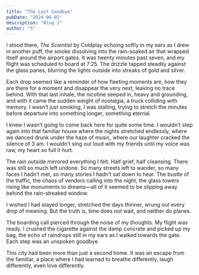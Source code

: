 ```yaml
---
title: "The Last Goodbye"
pubDate: "2024-06-01"
description: "Blog 2"
author: "S"
---
```



I stood there, *The Scientist* by Coldplay echoing softly in my ears as I drew in another puff, the smoke dissolving into the rain-soaked air that wrapped itself around the airport gates. It was twenty minutes past seven, and my flight was scheduled to board at 7:25. The drizzle tapped steadily against the glass panes, blurring the lights outside into streaks of gold and silver.

Each drop seemed like a reminder of how fleeting moments are, how they are there for a moment and disappear the very next, leaving no trace behind. With that last inhale, the nicotine seeped in, heavy and grounding, and with it came the sudden weight of nostalgia, a truck colliding with memory. I wasn’t just smoking, I was stalling, trying to stretch the minutes before departure into something longer, something eternal.

I knew I wasn’t going to come back here for quite some time. I wouldn’t step again into that familiar house where the nights stretched endlessly, where we danced drunk under the haze of music, where our laughter cracked the silence of 3 am. I wouldn’t sing out loud with my friends until my voice was raw, my heart so full it hurt.

The rain outside mirrored everything I felt. Half grief, half cleansing. There was still so much left undone. So many streets left to wander, so many faces I hadn’t met, so many stories I hadn’t sat down to hear. The bustle of the traffic, the chaos of vendors calling into the night, the glass towers rising like monuments to dreams—all of it seemed to be slipping away behind the rain-streaked window.

I wished I had stayed longer, stretched the days thinner, wrung out every drop of meaning. But the truth is, time does not wait, and neither do planes.

The boarding call pierced through the noise of my thoughts. My flight was ready. I crushed the cigarette against the damp concrete and picked up my bag, the echo of raindrops still in my ears as I walked towards the gate. Each step was an unspoken goodbye.

This city had been more than just a second home. It was an escape from the familiar, a place where I had learned to breathe differently, laugh differently, even love differently.
